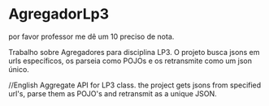 # AgregadorLp3
por favor professor me dê um 10 preciso de nota.

Trabalho sobre Agregadores para disciplina LP3.
O projeto busca jsons em urls específicos, os parseia como POJOs e os retransmite como um json único.

//English
Aggregate API for LP3 class.
the project gets jsons from specified url's, parse them as POJO's and retransmit as a unique JSON.
